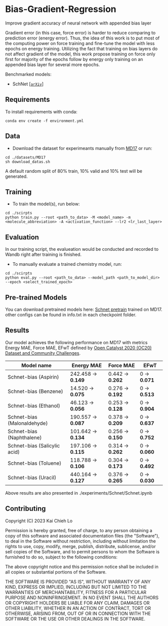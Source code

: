 # Bias-Gradient-Regression
Improve gradient accuracy of neural network with appended bias layer

Gradient error (in this case, force error) is harder to reduce comparing to prediction error (energy error). Thus, the idea of this work is to put most of the computing power on force training and fine-tune the model with less epochs on energy training. Utilizing the fact that training on bias layers do not affect gradient of the model, this work propose training on force only first for majority of the epochs follow by energy only training on an appended bias layer for several more epochs. 

Benchmarked models: 
- SchNet [[`arXiv`](https://arxiv.org/abs/1706.08566)] 

## Requirements
To install requirements with conda:
```setup
conda env create -f environment.yml
```

## Data
- Download the dataset for experimeants manually from [MD17](http://www.sgdml.org/#datasets) or run:
```download
cd ./datasets/MD17 
sh download_datas.sh 
```
A default random split of 80% train, 10% valid and 10% test will be generated.  

## Training
- To train the model(s), run below:
```train
cd ./scirpts
python train.py --root <path_to_data> -M <model_name> -m <molecule_abbreviation> -A <activation_function> --lr2 <lr_last_layer>
```

## Evaluation
In our training script, the evalueation would be conducted and recorded to Wandb right after training is finished.  
- To manually evaluate a trained chemistry model, run:
```eval
cd ./scirpts
python eval.py --root <path_to_data> --model_path <path_to_model_dir> --epoch <select_trained_epoch>
```

## Pre-trained Models
You can download pretrained models here:
[Schnet pretrain](https://drive.google.com/drive/folders/1PXVkEkVWZP1oDGIpjUtK2gvTSpJgB55x?usp=sharing) trained on MD17. 
other configs can be found in info.txt in each checkpoint folder.

## Results
Our model achieves the following performance on MD17 with metrics Energy MAE, Force MAE, EFwT defined by [Open Catalyst 2020 (OC20) Dataset and Community Challenges](https://opencatalystproject.org/leaderboard.html).

| Model name                   | Energy MAE           | Force MAE          | EFwT           |
| ---------------------------- |--------------------- | ------------------ | -------------- |
| Schnet-bias (Aspirin)        | 242.458 -> **0.149** | 0.442 -> **0.262** | 0 -> **0.071** |
| Schnet-bias (Benzene)        | 14.520 -> **0.075**  | 0.276 -> **0.192** | 0 -> **0.513** |
| Schnet-bias (Ethanol)        | 46.123 -> **0.056**  | 0.253 -> **0.128** | 0 -> **0.904** |
| Schnet-bias (Malonaldehyde)  | 190.557 -> **0.087** | 0.378 -> **0.209** | 0 -> **0.637** |
| Schnet-bias (Naphthalene)    | 101.642 -> **0.134** | 0.256 -> **0.150** | 0 -> **0.752** |
| Schnet-bias (Salicylic acid) | 197.106 -> **0.115** | 0.314 -> **0.262** | 0 -> **0.060** |
| Schnet-bias (Toluene)        | 118.788 -> **0.106** | 0.304 -> **0.173** | 0 -> **0.492** |
| Schnet-bias (Uracil)         | 440.164 -> **0.127** | 0.376 -> **0.265** | 0 -> **0.030** |

Above results are also presented in ./experiments/Schnet/Schnet.ipynb

## Contributing
Copyright (C) 2023 Kai Chieh Lo

Permission is hereby granted, free of charge, to any person obtaining a copy of this software and associated documentation files (the "Software"), to deal in the Software without restriction, including without limitation the rights to use, copy, modify, merge, publish, distribute, sublicense, and/or sell copies of the Software, and to permit persons to whom the Software is furnished to do so, subject to the following conditions:

The above copyright notice and this permission notice shall be included in all copies or substantial portions of the Software.

THE SOFTWARE IS PROVIDED "AS IS", WITHOUT WARRANTY OF ANY KIND, EXPRESS OR IMPLIED, INCLUDING BUT NOT LIMITED TO THE WARRANTIES OF MERCHANTABILITY, FITNESS FOR A PARTICULAR PURPOSE AND NONINFRINGEMENT. IN NO EVENT SHALL THE AUTHORS OR COPYRIGHT HOLDERS BE LIABLE FOR ANY CLAIM, DAMAGES OR OTHER LIABILITY, WHETHER IN AN ACTION OF CONTRACT, TORT OR OTHERWISE, ARISING FROM, OUT OF OR IN CONNECTION WITH THE SOFTWARE OR THE USE OR OTHER DEALINGS IN THE SOFTWARE.

